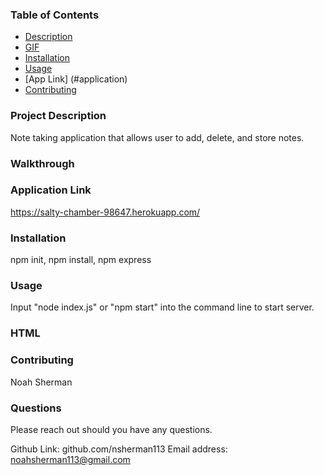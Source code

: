 ### Table of Contents 
  - [Description](#description)
  - [GIF](#GIF)
  - [Installation](#installation)
  - [Usage](#usage)
  - [App Link] (#application)
  - [Contributing](#contributing)
  
  
### Project Description
  Note taking application that allows user to add, delete, and store notes. 
  
 ### Walkthrough 
 <!-- insert video of project functionality -->
 
### Application Link 
https://salty-chamber-98647.herokuapp.com/

### Installation 
  npm init, npm install, npm express

### Usage
 Input "node index.js" or "npm start" into the command line to start server. 


### HTML 
<!-- insert HTML snippets here -->


### Contributing

 Noah Sherman  
 
### Questions 
 Please reach out should you have any questions.  

  Github Link: github.com/nsherman113
  Email address: noahsherman113@gmail.com
